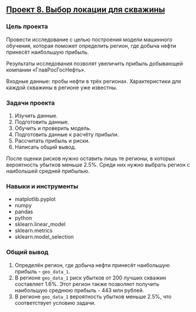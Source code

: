 ## [Проект 8. Выбор локации для скважины](08-choosing-the-location-for-the-well--ml-in-business.ipynb)


### Цель проекта

Провести исследование с целью построения модели машинного обучения, которая поможет определить регион, где добыча нефти принесёт наибольшую прибыль.

Результаты исследования позволят увеличить прибыль добывающей компании «ГлавРосГосНефть».

Входные данные: пробы нефти в трёх регионах. Характеристики для каждой скважины в регионе уже известны.


### Задачи проекта

1. Изучить данные.
2. Подготовить данные.
3. Обучить и проверить модель.
4. Подготовить данные к расчёту прибыли.
5. Рассчитать прибыль и риски.
6. Написать общий вывод.

После оценки рисков нужно оставить лишь те регионы, в которых вероятность убытков меньше 2.5%. Среди них нужно выбрать регион с наибольшей средней прибылью.


### Навыки и инструменты

- matplotlib.pyplot
- numpy
- pandas
- python
- sklearn.linear_model
- sklearn.metrics
- sklearn.model_selection


### Общий вывод

1. Определён регион, где добыча нефти принесёт наибольшую прибыль - `geo_data_1`.
2. В регионе `geo_data_1` риск убытков от 200 лучших скважин составляет 1.6%. Этот регион также позволяет получить наибольшую среднюю прибыль - 443 млн рублей.
3. В регионе `geo_data_1` вероятность убытков меньше 2.5%, что соответствует условию задачи.
